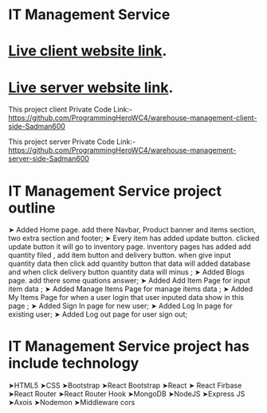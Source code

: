 # IT Management Service

# [Live client website link](https://it-management-service.web.app/).
# [Live server website link](https://ancient-hollows-23865.herokuapp.com/).

This project client Private Code Link:- https://github.com/ProgrammingHeroWC4/warehouse-management-client-side-Sadman600

This project server Private Code Link:- https://github.com/ProgrammingHeroWC4/warehouse-management-server-side-Sadman600

# IT Management Service project outline
➤ Added Home page. add there Navbar, Product banner and items section, two extra section and footer;
➤ Every item has added  update button.  clicked update button it will go to inventory page.  inventory pages has added add quantity filed , add item button and delivery button. when give input  quantity data then click add quantity button that data will added database and when click delivery button quantity data will minus ;
➤ Added Blogs page. add there some quations answer;
➤ Added Add Item Page for input item data ;
➤ Added Manage Items Page for manage items data ;
➤ Added My Items Page for when a user login that user inputed data show in this page ;
➤ Added Sign In page for new user;
➤ Added Log In page for existing user;
➤ Added Log out page for  user sign out;

# IT Management Service project has include technology 
➤HTML5 
➤CSS
➤Bootstrap
➤React Bootstrap
➤React
➤ React Firbase 
➤React Router
➤React Router Hook
➤MongoDB
➤NodeJS
➤Express JS
➤Axois
➤Nodemon
➤Middleware cors
